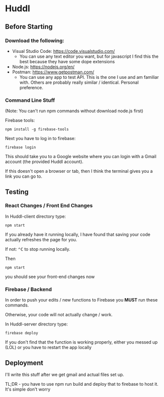 # Huddl


## Before Starting

### Download the following:

* Visual Studio Code: https://code.visualstudio.com/
	* You can use any text editor you want, but for javascript I find this the best because they have some dope extensions
* Node.js: https://nodejs.org/en/
* Postman: https://www.getpostman.com/
	* You can use any app to test API. This is the one I use and am familiar with. Others are probably really similar / identical. Personal preference.

### Command Line Stuff

(Note: You can't run npm commands without download node.js first)

Firebase tools:
```
npm install -g firebase-tools
```
Next you have to log in to firebase:
```
firebase login
```
This should take you to a Google website where you can login with a Gmail account (the provided Huddl account).

If this doesn't open a browser or tab, then I think the terminal gives you a link you can go to.



## Testing

### React Changes / Front End Changes

In Huddl-client directory type:
```
npm start
```

If you already have it running locally, I have found that saving your code actually refreshes the page for you.

If not:
<kbd>⌃C</kbd> to stop running locally.

Then
```
npm start
```

you should see your front-end changes now

### Firebase / Backend 

In order to push your edits / new functions to Firebase you **MUST** run these commands. 

Otherwise, your code will not actually change / work.

In Huddl-server directory type:
```
firebase deploy
```

If you don't find that the function is working properly, either you messed up (LOL) or you have to restart the app locally



## Deployment

I'll write this stuff after we get gmail and actual files set up. 

TL;DR - you have to use npm run build and deploy that to firebase to host it. It's simple don't worry